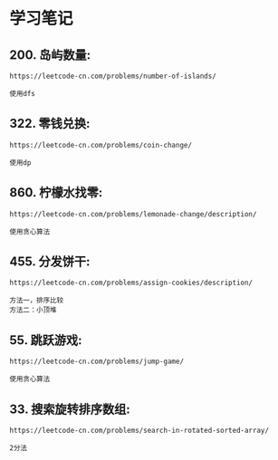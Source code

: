 # 学习笔记


## 200. 岛屿数量:

    https://leetcode-cn.com/problems/number-of-islands/
    
    使用dfs
    
## 322. 零钱兑换:

    https://leetcode-cn.com/problems/coin-change/
    
    使用dp
    
## 860. 柠檬水找零:

    https://leetcode-cn.com/problems/lemonade-change/description/
    
    使用贪心算法
    
## 455. 分发饼干:

    https://leetcode-cn.com/problems/assign-cookies/description/
    
    方法一，排序比较
    方法二：小顶堆
    
## 55. 跳跃游戏:

    https://leetcode-cn.com/problems/jump-game/
    
    使用贪心算法
    
## 33. 搜索旋转排序数组:

    https://leetcode-cn.com/problems/search-in-rotated-sorted-array/
    
    2分法